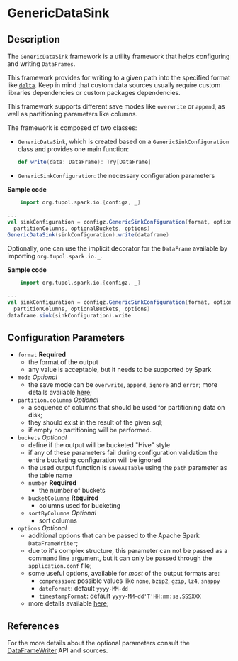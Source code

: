 # GenericDataSink


## Description

The `GenericDataSink` framework is a utility framework that helps configuring and writing 
`DataFrames`.

This framework provides for writing to a given path into the specified format like 
[`delta`](https://github.com/delta-io/delta). 
Keep in mind that custom data sources usually require custom libraries dependencies or 
custom packages dependencies.

This framework supports different save modes like `overwrite` or `append`, as well as 
partitioning parameters like columns.

The framework is composed of two classes:
- `GenericDataSink`, which is created based on a `GenericSinkConfiguration` class and provides one main function:
    ```scala
    def write(data: DataFrame): Try[DataFrame]
    ```
- `GenericSinkConfiguration`: the necessary configuration parameters

**Sample code**

```scala
    import org.tupol.spark.io.{configz, _}

...
val sinkConfiguration = configz.GenericSinkConfiguration(format, optionalSaveMode,
  partitionColumns, optionalBuckets, options)
GenericDataSink(sinkConfiguration).write(dataframe)
```

Optionally, one can use the implicit decorator for the `DataFrame` available by importing `org.tupol.spark.io._`.

**Sample code**

```scala
    import org.tupol.spark.io.{configz, _}

...
val sinkConfiguration = configz.GenericSinkConfiguration(format, optionalSaveMode,
  partitionColumns, optionalBuckets, options)
dataframe.sink(sinkConfiguration).write
```


## Configuration Parameters

- `format` **Required**
  - the format of the output
  - any value is acceptable, but it needs to be supported by Spark
- `mode` *Optional*
  - the save mode can be `overwrite`, `append`, `ignore` and `error`; more details available
  [here](https://spark.apache.org/docs/3.0.1/api/scala/#org.apache.spark.sql.DataFrameWriter);
- `partition.columns` *Optional*
  - a sequence of columns that should be used for partitioning data on disk;
  - they should exist in the result of the given sql;
  - if empty no partitioning will be performed.
- `buckets` *Optional*
  - define if the output will be bucketed "Hive" style
  - if any of these parameters fail during configuration validation the entire bucketing 
    configuration will be ignored
  - the used output function is `saveAsTable` using the `path` parameter as the table name
  - `number` **Required** 
    - the number of buckets
  - `bucketColumns` **Required** 
    - columns used for bucketing
  - `sortByColumns` *Optional*
    - sort columns
- `options` *Optional*
  - additional options that can be passed to the Apache Spark `DataFrameWriter`;
  - due to it's complex structure, this parameter can not be passed as a command line argument, 
    but it can only be passed through the `application.conf` file;
  - some useful options, available for *most* of the output formats are:
    - `compression`:  possible values like `none`, `bzip2`, `gzip`, `lz4`, `snappy`
    - `dateFormat`: default `yyyy-MM-dd`
    - `timestampFormat`: default `yyyy-MM-dd'T'HH:mm:ss.SSSXXX`
  - more details available [here](https://spark.apache.org/docs/3.0.1/api/scala/#org.apache.spark.sql.DataFrameWriter);


## References

For the more details about the optional parameters consult the
[DataFrameWriter](https://spark.apache.org/docs/3.0.1/api/scala/index.html?org/apache/spark/sql/package-tree.html#org.apache.spark.sql.DataFrameWriter)
API and sources.
